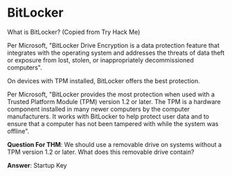 # BitLocker

What is BitLocker? (Copied from Try Hack Me)

Per Microsoft, "BitLocker Drive Encryption is a data protection feature that integrates with the operating system and addresses the threats of data theft or exposure from lost, stolen, or inappropriately decommissioned computers".

On devices with TPM installed, BitLocker offers the best protection.

Per Microsoft, "BitLocker provides the most protection when used with a Trusted Platform Module (TPM) version 1.2 or later. The TPM is a hardware component installed in many newer computers by the computer manufacturers. It works with BitLocker to help protect user data and to ensure that a computer has not been tampered with while the system was offline".

__Question For THM__: We should use a removable drive on systems without a TPM version 1.2 or later. What does this removable drive contain?

__Answer__: Startup Key